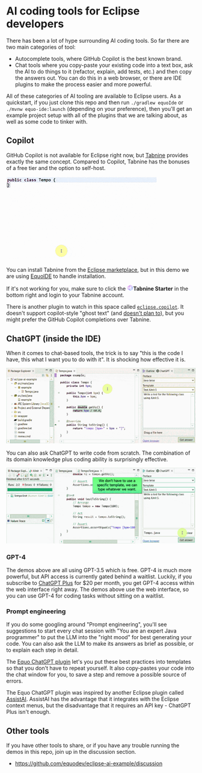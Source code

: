 # AI coding tools for Eclipse developers

There has been a lot of hype surrounding AI coding tools. So far there are two main categories of tool:

- Autocomplete tools, where GitHub Copilot is the best known brand.
- Chat tools where you copy-paste your existing code into a text box, ask the AI to do things to it (refactor, explain, add tests, etc.) and then copy the answers out. You can do this in a web browser, or there are IDE plugins to make the process easier and more powerful.

All of these categories of AI tooling are available to Eclipse users. As a quickstart, if you just clone this repo and then run `./gradlew equoIde` or `./mvnw equo-ide:launch` (depending on your preference), then you'll get an example project setup with all of the plugins that we are talking about, as well as some code to tinker with.

## Copilot

GitHub Copilot is not available for Eclipse right now, but [Tabnine](https://www.tabnine.com/) provides exactly the same concept. Compared to Copilot, Tabnine has the bonuses of a free tier and the option to self-host.

<img src="images/tabnine-demo.gif" width="400px">

You can install Tabnine from the [Eclipse marketplace](https://marketplace.eclipse.org/content/tabnine-ai-assistant-software-developers), but in this demo we are using [EquoIDE](https://github.com/equodev/equo-ide#quickstart) to handle installation.

If it's not working for you, make sure to click the <img src="images/tabnine-logo.png" height="16px">**Tabnine Starter** in the bottom right and login to your Tabnine account.

There is another plugin to watch in this space called [`eclipse.copilot`](https://github.com/vgcpge/eclipse.copilot). It doesn't support copilot-style "ghost text" (and [doesn't plan to](https://github.com/equodev/eclipse-ai-example/issues/5)), but you might prefer the GitHub Copilot completions over Tabnine.

## ChatGPT (inside the IDE)

When it comes to chat-based tools, the trick is to say "this is the code I have, this what I want you to do with it". It is shocking how effective it is.

![ChatGPT for generating a unit test](images/chatgpt-junit.gif)

You can also ask ChatGPT to write code from scratch. The combination of its domain knowledge plus coding ability is surprisingly effective.

![ChatGPT for writing code from scratch](images/chatgpt-freeform.gif)

### GPT-4

The demos above are all using GPT-3.5 which is free. GPT-4 is much more powerful, but API access is currently gated behind a waitlist. Luckily, if you subscribe to [ChatGPT Plus](https://chat.openai.com/) for $20 per month, you get GPT-4 access within the web interface right away. The demos above use the web interface, so you can use GPT-4 for coding tasks without sitting on a waitlist.

### Prompt engineering

If you do some googling around "Prompt engineering", you'll see suggestions to start every chat session with "You are an expert Java programmer" to put the LLM into the "right mood" for best generating your code. You can also ask the LLM to make its answers as brief as possible, or to explain each step in detail.

The [Equo ChatGPT plugin](https://github.com/equodev/equo-ide-chatgpt) let's you put these best practices into templates so that you don't have to repeat yourself. It also copy-pastes your code into the chat window for you, to save a step and remove a possible source of errors.

The Equo ChatGPT plugin was inspired by another Eclipse plugin called [AssistAI](https://github.com/gradusnikov/eclipse-chatgpt-plugin). AssistAI has the advantage that it integrates with the Eclipse context menus, but the disadvantage that it requires an API key - ChatGPT Plus isn't enough.

## Other tools

If you have other tools to share, or if you have any trouble running the demos in this repo, join up in the discussion section.

- https://github.com/equodev/eclipse-ai-example/discussion
